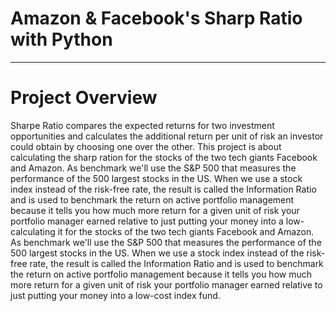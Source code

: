 # Amazon & Facebook's Sharp Ratio with Python
___
# Project Overview
Sharpe Ratio compares the expected returns for two investment opportunities and calculates the additional return per unit of risk an investor could obtain by choosing one over the other. This project is about calculating the sharp ration for the stocks of the two tech giants Facebook and Amazon. As benchmark we'll use the S&P 500 that measures the performance of the 500 largest stocks in the US. When we use a stock index instead of the risk-free rate, the result is called the Information Ratio and is used to benchmark the return on active portfolio management because it tells you how much more return for a given unit of risk your portfolio manager earned relative to just putting your money into a low-calculating it for the stocks of the two tech giants Facebook and Amazon. As benchmark we'll use the S&P 500 that measures the performance of the 500 largest stocks in the US. When we use a stock index instead of the risk-free rate, the result is called the Information Ratio and is used to benchmark the return on active portfolio management because it tells you how much more return for a given unit of risk your portfolio manager earned relative to just putting your money into a low-cost index fund.
 